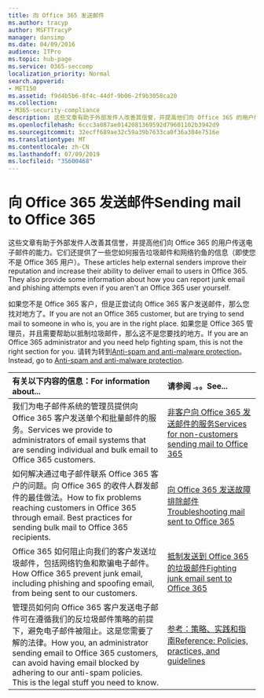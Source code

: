 ```yaml
---
title: 向 Office 365 发送邮件
ms.author: tracyp
author: MSFTTracyP
manager: dansimp
ms.date: 04/09/2016
audience: ITPro
ms.topic: hub-page
ms.service: O365-seccomp
localization_priority: Normal
search.appverid:
- MET150
ms.assetid: f9d4b5b6-8f4c-44df-9b06-2f9b3058ca20
ms.collection:
- M365-security-compliance
description: 这些文章有助于外部发件人改善其信誉，并提高他们向 Office 365 的用户传送电子邮件的能力。它们还提供了一些您如何报告垃圾邮件和网络钓鱼的信息（即使您不是 Office 365 用户）。
ms.openlocfilehash: 6ccc3a087ae0142081369592d79601102b3942d9
ms.sourcegitcommit: 32ecff689ae32c59a39b7633ca0f36a304e7516e
ms.translationtype: MT
ms.contentlocale: zh-CN
ms.lasthandoff: 07/09/2019
ms.locfileid: "35600468"
---
```

# <a name="sending-mail-to-office-365"></a><span data-ttu-id="61dce-104">向 Office 365 发送邮件</span><span class="sxs-lookup"><span data-stu-id="61dce-104">Sending mail to Office 365</span></span>

<span data-ttu-id="61dce-p102">这些文章有助于外部发件人改善其信誉，并提高他们向 Office 365 的用户传送电子邮件的能力。它们还提供了一些您如何报告垃圾邮件和网络钓鱼的信息（即使您不是 Office 365 用户）。</span><span class="sxs-lookup"><span data-stu-id="61dce-p102">These articles help external senders improve their reputation and increase their ability to deliver email to users in Office 365. They also provide some information about how you can report junk email and phishing attempts even if you aren't an Office 365 user yourself.</span></span>
  
<span data-ttu-id="61dce-107">如果您不是 Office 365 客户，但是正尝试向 Office 365 客户发送邮件，那么您找对地方了。</span><span class="sxs-lookup"><span data-stu-id="61dce-107">If you are not an Office 365 customer, but are trying to send mail to someone in who is, you are in the right place.</span></span> <span data-ttu-id="61dce-108">如果您是 Office 365 管理员，并且需要帮助以抵制垃圾邮件，那么这不是您要找的地方。</span><span class="sxs-lookup"><span data-stu-id="61dce-108">If you are an Office 365 administrator and you need help fighting spam, this is not the right section for you.</span></span> <span data-ttu-id="61dce-109">请转为转到[Anti-spam and anti-malware protection](http://technet.microsoft.com/library/93c6c227-7442-4293-b64d-ec8f15c928db.aspx)。</span><span class="sxs-lookup"><span data-stu-id="61dce-109">Instead, go to [Anti-spam and anti-malware protection](http://technet.microsoft.com/library/93c6c227-7442-4293-b64d-ec8f15c928db.aspx).</span></span>
  
|<span data-ttu-id="61dce-110">**有关以下内容的信息：**</span><span class="sxs-lookup"><span data-stu-id="61dce-110">**For information about...**</span></span>|<span data-ttu-id="61dce-111">**请参阅 .。。**</span><span class="sxs-lookup"><span data-stu-id="61dce-111">**See...**</span></span>|
|:-----|:-----|
|<span data-ttu-id="61dce-112">我们为电子邮件系统的管理员提供向 Office 365 客户发送单个和批量邮件的服务。</span><span class="sxs-lookup"><span data-stu-id="61dce-112">Services we provide to administrators of email systems that are sending individual and bulk email to Office 365 customers.</span></span>  <br/> |[<span data-ttu-id="61dce-113">非客户向 Office 365 发送邮件的服务</span><span class="sxs-lookup"><span data-stu-id="61dce-113">Services for non-customers sending mail to Office 365</span></span>](services-for-non-customers.md) <br/> |
|<span data-ttu-id="61dce-p104">如何解决通过电子邮件联系 Office 365 客户的问题。向 Office 365 的收件人群发邮件的最佳做法。</span><span class="sxs-lookup"><span data-stu-id="61dce-p104">How to fix problems reaching customers in Office 365 through email. Best practices for sending bulk mail to Office 365 recipients.</span></span>  <br/> |[<span data-ttu-id="61dce-116">向 Office 365 发送故障排除邮件</span><span class="sxs-lookup"><span data-stu-id="61dce-116">Troubleshooting mail sent to Office 365</span></span>](troubleshooting-mail-sent-to-office-365.md) <br/> |
|<span data-ttu-id="61dce-117">Office 365 如何阻止向我们的客户发送垃圾邮件，包括网络钓鱼和欺骗电子邮件。</span><span class="sxs-lookup"><span data-stu-id="61dce-117">How Office 365 prevent junk email, including phishing and spoofing email, from being sent to our customers.</span></span>  <br/> |[<span data-ttu-id="61dce-118">抵制发送到 Office 365 的垃圾邮件</span><span class="sxs-lookup"><span data-stu-id="61dce-118">Fighting junk email sent to Office 365</span></span>](fighting-junk-email.md) <br/> |
|<span data-ttu-id="61dce-p105">管理员如何向 Office 365 客户发送电子邮件可在遵循我们的反垃圾邮件策略的前提下，避免电子邮件被阻止。这是您需要了解的法律。</span><span class="sxs-lookup"><span data-stu-id="61dce-p105">How you, an administrator sending email to Office 365 customers, can avoid having email blocked by adhering to our anti-spam policies. This is the legal stuff you need to know.</span></span>  <br/> |[<span data-ttu-id="61dce-121">参考：策略、实践和指南</span><span class="sxs-lookup"><span data-stu-id="61dce-121">Reference: Policies, practices, and guidelines</span></span>](reference-policies-practices-and-guidelines.md) <br/> |
   

